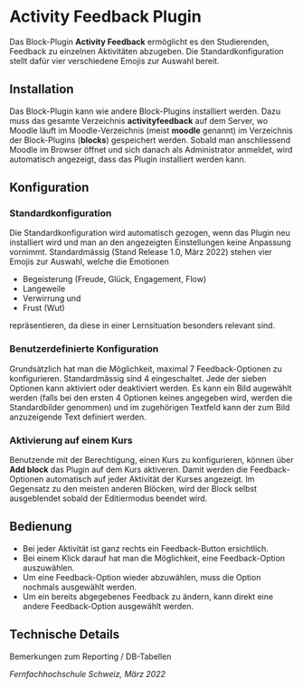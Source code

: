 # Activity Feedback Plugin

Das Block-Plugin **Activity Feedback** ermöglicht es den Studierenden, 
Feedback zu einzelnen Aktivitäten abzugeben.
Die Standardkonfiguration stellt dafür vier verschiedene Emojis zur Auswahl bereit.

## Installation
Das Block-Plugin kann wie andere Block-Plugins installiert werden.
Dazu muss das gesamte Verzeichnis **activityfeedback** auf dem Server, wo Moodle läuft 
im Moodle-Verzeichnis (meist **moodle** genannt) im Verzeichnis der Block-Plugins (**blocks**) 
gespeichert werden. Sobald man anschliessend Moodle im Browser öffnet und sich danach als Administrator anmeldet, 
wird automatisch angezeigt, dass das Plugin installiert werden kann.

## Konfiguration
### Standardkonfiguration
Die Standardkonfiguration wird automatisch gezogen, wenn das Plugin neu installiert 
wird und man an den angezeigten Einstellungen keine Anpassung vornimmt.
Standardmässig (Stand Release 1.0, März 2022) stehen vier Emojis zur Auswahl, welche die Emotionen
* Begeisterung (Freude, Glück, Engagement, Flow)
* Langeweile
* Verwirrung und
* Frust (Wut)

repräsentieren, da diese in einer Lernsituation besonders relevant sind.

### Benutzerdefinierte Konfiguration
Grundsätzlich hat man die Möglichkeit, maximal 7 Feedback-Optionen zu konfigurieren.
Standardmässig sind 4 eingeschaltet. Jede der sieben Optionen kann aktiviert oder deaktiviert werden.
Es kann ein Bild augewählt werden (falls bei den ersten 4 Optionen keines angegeben wird, werden die
Standardbilder genommen) und im zugehörigen Textfeld kann der zum Bild anzuzeigende Text definiert werden.

### Aktivierung auf einem Kurs
Benutzende mit der Berechtigung, einen Kurs zu konfigurieren, können über **Add block** das Plugin auf dem Kurs aktiveren.
Damit werden die Feedback-Optionen automatisch auf jeder Aktivität der Kurses angezeigt.
Im Gegensatz zu den meisten anderen Blöcken, wird der Block selbst ausgeblendet sobald der Editiermodus beendet wird.

## Bedienung
* Bei jeder Aktivität ist ganz rechts ein Feedback-Button ersichtlich.
* Bei einem Klick darauf hat man die Möglichkeit, eine Feedback-Option auszuwählen.
* Um eine Feedback-Option wieder abzuwählen, muss die Option nochmals ausgewählt werden.
* Um ein bereits abgegebenes Feedback zu ändern, kann direkt eine andere Feedback-Option ausgewählt werden.

## Technische Details
Bemerkungen zum Reporting / DB-Tabellen

*Fernfachhochschule Schweiz, März 2022*